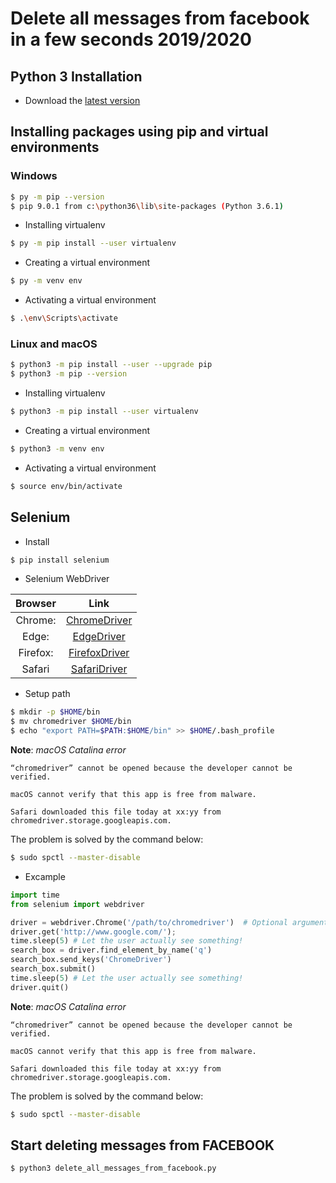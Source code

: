 # Delete all messages from facebook in a few seconds 2019/2020


## Python 3 Installation

- Download the [latest version](https://www.python.org/downloads/)

## Installing packages using pip and virtual environments

### Windows

```sh
$ py -m pip --version
$ pip 9.0.1 from c:\python36\lib\site-packages (Python 3.6.1)
```

- Installing virtualenv

```sh
$ py -m pip install --user virtualenv
```

- Creating a virtual environment

```sh
$ py -m venv env
```

- Activating a virtual environment

```sh
$ .\env\Scripts\activate
```
### Linux and macOS

```sh
$ python3 -m pip install --user --upgrade pip
$ python3 -m pip --version
```

- Installing virtualenv

```sh
$ python3 -m pip install --user virtualenv
```

- Creating a virtual environment

```sh
$ python3 -m venv env
```

- Activating a virtual environment

```sh
$ source env/bin/activate
```

## Selenium

- Install

```sh
$ pip install selenium
```

- Selenium WebDriver


| **Browser** |                                       **Link**                                      |
|:-----------:|:-----------------------------------------------------------------------------------:|
|   Chrome:   |    [ChromeDriver](https://sites.google.com/a/chromium.org/chromedriver/downloads)   |
|    Edge:    | [EdgeDriver](https://developer.microsoft.com/en-us/microsoft-edge/tools/webdriver/) |
|   Firefox:  |           [FirefoxDriver](https://github.com/mozilla/geckodriver/releases)          |
|    Safari   |     [SafariDriver](https://webkit.org/blog/6900/webdriver-support-in-safari-10/)    |


- Setup path

```sh
$ mkdir -p $HOME/bin
$ mv chromedriver $HOME/bin
$ echo "export PATH=$PATH:$HOME/bin" >> $HOME/.bash_profile
```

**Note**: _macOS Catalina error_
```
“chromedriver” cannot be opened because the developer cannot be verified.

macOS cannot verify that this app is free from malware.

Safari downloaded this file today at xx:yy from chromedriver.storage.googleapis.com.
```

The problem is solved by the command below:
```sh
$ sudo spctl --master-disable
```


- Excample

```py
import time
from selenium import webdriver

driver = webdriver.Chrome('/path/to/chromedriver')  # Optional argument, if not specified will search path.
driver.get('http://www.google.com/');
time.sleep(5) # Let the user actually see something!
search_box = driver.find_element_by_name('q')
search_box.send_keys('ChromeDriver')
search_box.submit()
time.sleep(5) # Let the user actually see something!
driver.quit()
```

**Note**: _macOS Catalina error_
```
“chromedriver” cannot be opened because the developer cannot be verified.

macOS cannot verify that this app is free from malware.

Safari downloaded this file today at xx:yy from chromedriver.storage.googleapis.com.
```

The problem is solved by the command below:
```sh
$ sudo spctl --master-disable
```

## Start deleting messages from FACEBOOK

```sh
$ python3 delete_all_messages_from_facebook.py
```


